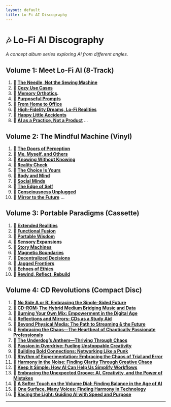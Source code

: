 ```yaml
---
layout: default
title: Lo-Fi AI Discography
---
```


# 🎶 Lo-Fi AI Discography  
*A concept album series exploring AI from different angles.*

## Volume 1: Meet Lo-Fi AI (8-Track)
1. 🎵 **[The Needle, Not the Sewing Machine](https://www.linkedin.com/pulse/track-1-lo-fi-ai-needle-sewing-machine-ken-elwell-lt8dc/)**  
2. 🎵 **[Cozy Use Cases](https://www.linkedin.com/pulse/track-2-cozy-use-cases-lo-fi-ai-home-ken-elwell-lwwgc/)**
3. 🎵 **[Memory Orthotics](https://www.linkedin.com/pulse/track-3-memory-orthotics-ai-cognitive-augmentation-ken-elwell-uixbc/).**
4. 🎵 **[Purposeful Prompts](https://www.linkedin.com/pulse/track-4-purposeful-prompts-key-unlocking-ais-potential-ken-elwell-c1ylc/)**
5. 🎵 **[From Home to Office](https://www.linkedin.com/pulse/track-5-from-home-office-translating-ai-skills-across-ken-elwell-azflc/)**
6. 🎵 **[High-Fidelity Dreams, Lo-Fi Realities](https://www.linkedin.com/pulse/track-6-high-fidelity-dreams-lo-fi-realities-ken-elwell-oiwqc/)**
7. 🎵 **[Happy Little Accidents](https://www.linkedin.com/pulse/track-7-happy-little-accidents-embracing-imperfection-ken-elwell-avjyc/)**
8. 🎵 **[AI as a Practice, Not a Product](https://www.linkedin.com/pulse/track-8-ai-practice-product-ken-elwell-lt6pc/)**
...

## Volume 2: The Mindful Machine (Vinyl)
1. 🎵 **[The Doors of Perception](https://www.linkedin.com/pulse/doors-human-ai-perception-ken-elwell-m7occ/)**  
2. 🎵 **[Me, Myself, and Others](https://www.linkedin.com/pulse/me-myself-others-building-self-awareness-ken-elwell-czbsc/)**
3. 🎵 **[Knowing Without Knowing](https://www.linkedin.com/pulse/knowing-without-unseen-self-ken-elwell-kmu9c/)**
4. 🎵 **[Reality Check](https://www.linkedin.com/pulse/reality-check-how-we-shape-our-world-ken-elwell-02lrc/)**
5. 🎵 **[The Choice Is Yours](https://www.linkedin.com/pulse/choice-yours-understanding-agency-ken-elwell-ojbbc/)**
6. 🎵 **[Body and Mind](https://www.linkedin.com/pulse/body-mind-physical-connection-ken-elwell-pr4hc/)**
7. 🎵 **[Social Minds](https://www.linkedin.com/pulse/social-minds-decoding-interactions-ken-elwell-7wgsc/)**
8. 🎵 **[The Edge of Self](https://www.linkedin.com/pulse/edge-self-limits-awareness-ken-elwell-skenc/)**
9. 🎵 **[Consciousness Unplugged](https://www.linkedin.com/pulse/consciousness-unplugged-can-ai-truly-think-ken-elwell-qnq6c/)**
10. 🎵 **[Mirror to the Future](https://www.linkedin.com/pulse/mirror-future-ai-us-ken-elwell-modtc/)**
...

## Volume 3: Portable Paradigms (Cassette)
1. 🎵 **[Extended Realities](https://www.linkedin.com/pulse/extended-realities-ken-elwell-2fi2c/)**
2. 🎵 **[Functional Fusion](https://www.linkedin.com/pulse/functional-fusion-ken-elwell-yqbfc/)**
3. 🎵 **[Portable Wisdom](https://www.linkedin.com/pulse/portable-wisdom-ken-elwell-yrmhc/)**
4. 🎵 **[Sensory Expansions](https://www.linkedin.com/pulse/sensory-expansions-ken-elwell-kzvgc/)**
5. 🎵 **[Story Machines](https://www.linkedin.com/pulse/story-machines-ken-elwell-il4wc/)**
6. 🎵 **[Magnetic Boundaries](https://www.linkedin.com/pulse/magnetic-boundaries-ken-elwell-zcj3c/)**
7. 🎵 **[Decentralized Decisions](https://www.linkedin.com/pulse/decentralized-decisions-ken-elwell-qoajc/)**
8. 🎵 **[Jagged Frontiers](https://www.linkedin.com/pulse/jagged-frontiers-ken-elwell-csjec/)**
9. 🎵 **[Echoes of Ethics](https://www.linkedin.com/pulse/echoes-ethics-ken-elwell-hhjuc/)**
10. 🎵 **[Rewind, Reflect, Rebuild](https://www.linkedin.com/pulse/rewind-reflect-rebuild-ken-elwell-gtr3c/)**

## Volume 4: CD Revolutions (Compact Disc)
1. 🎵 **[No Side A or B: Embracing the Single-Sided Future](https://www.linkedin.com/pulse/side-b-embracing-single-sided-future-ken-elwell-reipc/)**
2. 🎵 **[CD-ROM: The Hybrid Medium Bridging Music and Data](https://www.linkedin.com/pulse/cd-rom-hybrid-medium-bridging-music-data-ken-elwell-m3pwc/)**
3. 🎵 **[Burning Your Own Mix: Empowerment in the Digital Age](https://www.linkedin.com/pulse/burning-your-own-mix-empowerment-digital-age-ken-elwell-e8gvc/)**
4. 🎵 **[Reflections and Mirrors: CDs as a Study Aid](https://www.linkedin.com/pulse/reflections-mirrors-cds-study-aid-ken-elwell-s7fzc/)**
5. 🎵 **[Beyond Physical Media: The Path to Streaming & the Future](https://www.linkedin.com/pulse/beyond-physical-media-path-streaming-future-ken-elwell-eeizc/)**
6. 🎵 **[Embracing the Chaos—The Heartbeat of Chaotically Passionate Professionals](https://www.linkedin.com/pulse/embracing-chaosthe-heartbeat-chaotically-passionate-ken-elwell-kg4mc/)**
7. 🎵 **[The Underdog’s Anthem—Thriving Through Chaos](https://www.linkedin.com/pulse/underdogs-anthemthriving-through-chaos-ken-elwell-qsyif/)**
8. 🎵 **[Passion in Overdrive: Fueling Unstoppable Creativity](https://www.linkedin.com/pulse/passion-overdrive-fueling-unstoppable-creativity-ken-elwell-sepbf/)**
9. 🎵 **[Building Bold Connections: Networking Like a Punk](https://www.linkedin.com/pulse/building-bold-connections-networking-like-punk-ken-elwell-gdhcf/)**
10. 🎵 **[Rhythm of Experimentation: Embracing the Chaos of Trial and Error](https://www.linkedin.com/pulse/rhythm-experimentation-embracing-chaos-trial-error-ken-elwell-cxugc/)**
11. 🎵 **[Harmony in the Noise: Finding Clarity Through Creative Chaos](https://www.linkedin.com/pulse/harmony-noise-finding-clarity-through-creative-chaos-ken-elwell-avync/)**
12. 🎵 **[Keep It Simple: How AI Can Help Us Simplify Workflows](https://www.linkedin.com/pulse/keep-simple-how-ai-can-help-us-simplify-workflows-ken-elwell-vwunc/)**
13. 🎵 **[Embracing the Unexpected Groove: AI, Creativity, and the Power of Mistakes](https://www.linkedin.com/pulse/embracing-unexpected-groove-ai-creativity-power-mistakes-ken-elwell-wwagc/)**
14. 🎵 **[A Softer Touch on the Volume Dial: Finding Balance in the Age of AI](https://www.linkedin.com/pulse/softer-touch-volume-dial-finding-balance-age-ai-ken-elwell-czurc/)**
15. 🎵 **[One Surface, Many Voices: Finding Harmony in Technology](https://www.linkedin.com/pulse/one-surface-many-voices-finding-harmony-technology-ken-elwell-emyxc/)**
16. 🎵 **[Racing the Light: Guiding AI with Speed and Purpose](https://www.linkedin.com/pulse/racing-light-guiding-ai-speed-purpose-ken-elwell-qdjhc/)**
---
